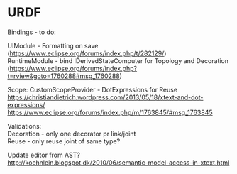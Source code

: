 # URDF

Bindings - to do:  

UIModule - Formatting on save (https://www.eclipse.org/forums/index.php/t/282129/)  
RuntimeModule - bind IDerivedStateComputer for Topology and Decoration  
(https://www.eclipse.org/forums/index.php?t=rview&goto=1760288#msg_1760288)

Scope:
CustomScopeProvider - DotExpressions for Reuse  
https://christiandietrich.wordpress.com/2013/05/18/xtext-and-dot-expressions/  
https://www.eclipse.org/forums/index.php/m/1763845/#msg_1763845

Validations:  
Decoration - only one decorator pr link/joint  
Reuse - only reuse joint of same type?   
  
Update editor from AST?  
http://koehnlein.blogspot.dk/2010/06/semantic-model-access-in-xtext.html
